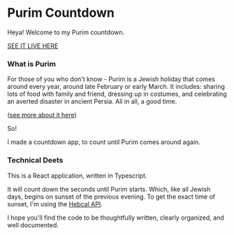 # Purim Countdown

Heya! Welcome to my Purim countdown.

[SEE IT LIVE HERE](https://bergerm613.github.io/countdown/)

### What is Purim

For those of you who don't know - Purim is a Jewish holiday that comes around every year, around late February or early March. It includes: sharing lots of food with family and friend, dressing up in costumes, and celebrating an averted disaster in ancient Persia. All in all, a good time.

([see more about it here](https://en.wikipedia.org/wiki/Purim))

So!

I made a countdown app, to count until Purim comes around again.

### Technical Deets

This is a React application, written in Typescript.

It will count down the seconds until Purim starts. Which, like all Jewish days, begins on sunset of the previous evening. To get the exact time of sunset, I'm using the [Hebcal API](https://www.hebcal.com/home/1663/zmanim-halachic-times-api).

I hope you'll find the code to be thoughtfully written, clearly organized, and well documented.
